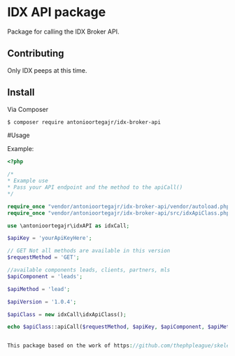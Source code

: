 # IDX API package

Package for calling the IDX Broker API.

## Contributing

Only IDX peeps at this time.


## Install

Via Composer
``` bash
$ composer require antonioortegajr/idx-broker-api
```


#Usage

Example:
```php
<?php

/*
* Example use
* Pass your API endpoint and the method to the apiCall()
*/

require_once "vendor/antonioortegajr/idx-broker-api/vendor/autoload.php";
require_once "vendor/antonioortegajr/idx-broker-api/src/idxApiClass.php";

use \antonioortegajr\idxAPI as idxCall;

$apiKey = 'yourApiKeyHere';

// GET Not all methods are available in this version
$requestMethod = 'GET';

//available components leads, clients, partners, mls
$apiComponent = 'leads';

$apiMethod = 'lead';

$apiVersion = '1.0.4';

$apiClass = new idxCall\idxApiClass();

echo $apiClass::apiCall($requestMethod, $apiKey, $apiComponent, $apiMethod, $apiVersion);


This package based on the work of https://github.com/thephpleague/skeleton

